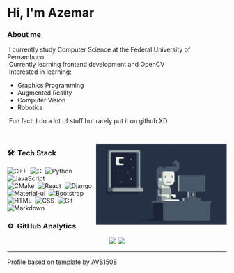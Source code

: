 
# Hi, I'm Azemar

### About me 

&nbsp;I currently study Computer Science at the Federal University of Pernambuco\
&nbsp;Currently learning frontend development and OpenCV\
&nbsp;Interested in learning:
   - Graphics Programming
   - Augmented Reality
   - Computer Vision
   - Robotics

&nbsp;Fun fact: I do a lot of stuff but rarely put it on github XD

&nbsp;

<img alt="Night Coding" src="https://raw.githubusercontent.com/AVS1508/AVS1508/master/assets/Night-Coding.gif" align="right"/>

### 🛠 &nbsp;Tech Stack

![C++](https://img.shields.io/badge/-C++-05122A?style=flat&logo=C%2B%2B&logoColor=00599C)&nbsp;
![C](https://img.shields.io/badge/-C-05122A?style=flat&logo=C&logoColor=A8B9CC)&nbsp;
![Python](https://img.shields.io/badge/-Python-05122A?style=flat&logo=python)&nbsp;
![JavaScript](https://img.shields.io/badge/-JavaScript-05122A?style=flat&logo=javascript)\
![CMake](https://img.shields.io/badge/-CMake-05122A?style=flat&logo=CMake&logoColor=red)&nbsp;
![React](https://img.shields.io/badge/-React-05122A?style=flat&logo=react)&nbsp;
![Django](https://img.shields.io/badge/-Django-05122A?style=flat&logo=django&logoColor=092E20)&nbsp;
![Material-ui](https://img.shields.io/badge/-Material--ui-05122A?style=flat&logo=materialui&logoColor=007ACC)&nbsp;
![Bootstrap](https://img.shields.io/badge/-Bootstrap-05122A?style=flat&logo=bootstrap&logoColor=563D7C)\
![HTML](https://img.shields.io/badge/-HTML-05122A?style=flat&logo=HTML5)&nbsp;
![CSS](https://img.shields.io/badge/-CSS-05122A?style=flat&logo=CSS3&logoColor=1572B6)&nbsp;
![Git](https://img.shields.io/badge/-Git-05122A?style=flat&logo=git)&nbsp;
![Markdown](https://img.shields.io/badge/-Markdown-05122A?style=flat&logo=markdown)

### ⚙️ &nbsp;GitHub Analytics

<p align="center" width="100%">
   <img src="https://github-readme-stats-eight-theta.vercel.app/api?username=artn-dev&show_icons=true&theme=nord&include_all_commits=true&count_private=true"/> <img src="https://github-readme-stats-eight-theta.vercel.app/api/top-langs/?username=artn-dev&layout=compact&langs_count=8&theme=nord"/>
</p>

---

Profile based on template by [AVS1508](https://github.com/durgeshsamariya/awesome-github-profile-readme-templates/blob/master/AVS1508.md)
